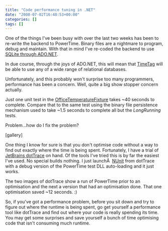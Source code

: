 ```yaml
---
title: "Code performance tuning in .NET"
date: "2008-07-02T16:48:53+00:00"
categories: []
tags: []
---
```


One of the things I've been busy with over the last two weeks has been to re-write the backend to PowerTime. Binary files are a nightmare to program, debug and maintain. With that in mind I've re-coded the backend to use <a href="http://system.data.sqlite.org/">SQLite through ADO.NET</a>.

In due course, through the joys of ADO.NET, this will mean that <a href="http://github.com/openxtra/TimeTag">TimeTag</a> will be able to use any of a wide range of relational databases.

Unfortunately, and this probably won't surprise too many programmers, performance has been a concern. Well, quite a big show stopper concern actually.

Just one unit test in the <a href="https://github.com/openxtra/TimeTag/blob/334b0995e31d537c11e4164bd67c954a93aa777a/Test/DatabaseTest/OfficeTemperatureFixture.cs">OfficeTemperatureFixture</a> takes ~40 seconds to complete. Compare that to the same test using the binary file persistence mechanism used to take ~1.5 seconds to complete all but the <em>LongRunning </em>tests.

Problem...how do I fix the problem?

[gallery]

One thing I know for sure is that you don't optimise code without a way to find out exactly where the time is being spent. Fortunately, I have a trial of <a href="http://www.jetbrains.com/profiler/">JetBrains dotTrace</a> on hand. Of the tools I've tried this is by far the easiest I've used. No special builds nothing. I just launchÂ  <a href="http://www.nunit.org/">NUnit</a> from dotTrace with a debug version of the PowerTime test DLL auto-loading and it just works.

The two images of dotTrace show a run of PowerTime prior to an optimisation and the next a version that had an optimisation done. That one optimisation saved ~12 seconds. :)

So, if you've got a performance problem, before you sit down and try to figure out where the runtime is being spent, go get yourself a performance tool like dotTrace and find out where your code is really spending its time. You may get some surprises and save yourself a bunch of time optimising code that isn't consuming much runtime.
